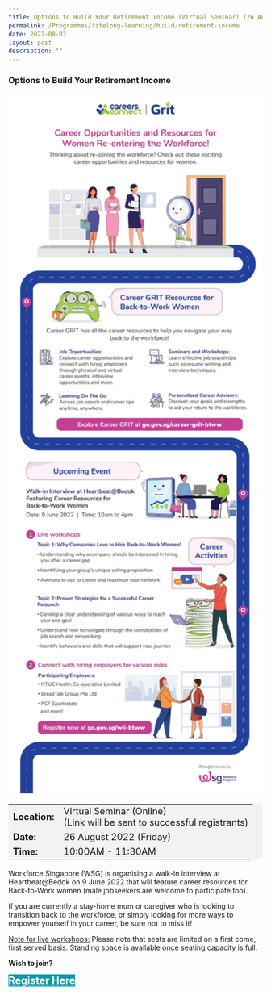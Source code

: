 ```yaml
---
title: Options to Build Your Retirement Income (Virtual Seminar) (26 August 2022)
permalink: /Programmes/lifelong-learning/build-retirement-income
date: 2022-08-02
layout: post
description: ""
---
```

### Options to Build Your Retirement Income ###

<img style="width:600px; height:auto" src="/images/Programmes%20(June%202022)/poster_backtoworkwomen.jpg">

<table  style="font-size:130%; background-color:#f2f2f2">
	<tbody>
		<tr>
			 <td><b>Location:</b></td><td>Virtual Seminar (Online)<br>(Link will be sent to successful registrants)</td>
		</tr>
		<tr>
		 <td><b>Date:</b> </td><td>26 August 2022 (Friday)</td>
		</tr>
		<tr>
			<td> <b>Time:</b> </td><td> 10:00AM - 11:30AM</td>
		</tr>
	</tbody>
</table>

Workforce Singapore (WSG) is organising a walk-in interview at Heartbeat@Bedok on 9 June 2022 that will feature career resources for Back-to-Work women (male jobseekers are welcome to participate too).

If you are currently a stay-home mum or caregiver who is looking to transition back to the workforce, or simply looking for more ways to empower yourself in your career, be sure not to miss it!

<u>Note for live workshops:</u> Please note that seats are limited on a first come, first served basis. Standing space is available once seating capacity is full.

<b>Wish to join?</b>
<div>
	<a href="https://www.go.gov.sg/wii-btww" style="font-size:20px; width:35%; height:60px; background-color:#0899AA; color:white" class="bp-button"><b>Register Here</b></a>
</div>